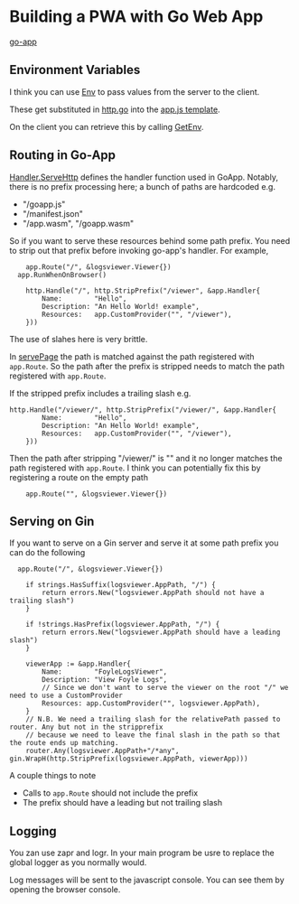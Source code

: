 # Building a PWA with Go Web App

[go-app](https://go-app.dev/)


## Environment Variables

I think you can use [Env](https://github.com/maxence-charriere/go-app/blob/4af747695016174dfbe4502d0754da7ea1b4807b/pkg/app/http.go#L151) to pass
values from the server to the client.

These get substituted in [http.go](https://github.com/maxence-charriere/go-app/blob/4af747695016174dfbe4502d0754da7ea1b4807b/pkg/app/http.go#L417) into the [app.js template](https://github.com/maxence-charriere/go-app/blob/4af747695016174dfbe4502d0754da7ea1b4807b/pkg/app/gen/app.js#L8).

On the client you can retrieve this by calling [GetEnv](https://github.com/maxence-charriere/go-app/blob/4af747695016174dfbe4502d0754da7ea1b4807b/pkg/app/app.go#L50).


## Routing in Go-App

[Handler.ServeHttp](https://github.com/maxence-charriere/go-app/blob/4af747695016174dfbe4502d0754da7ea1b4807b/pkg/app/http.go#L587) defines
the handler function used in GoApp. Notably, there is no prefix processing
here; a bunch of paths are hardcoded e.g.
* "/goapp.js"
* "/manifest.json"
* "/app.wasm", "/goapp.wasm"

So if you want to serve these resources behind some path prefix. You need to strip out that prefix before invoking go-app's handler. For example,

```
	app.Route("/", &logsviewer.Viewer{})
  app.RunWhenOnBrowser()

	http.Handle("/", http.StripPrefix("/viewer", &app.Handler{
		Name:        "Hello",
		Description: "An Hello World! example",
		Resources:   app.CustomProvider("", "/viewer"),
	}))
```

The use of slahes here is very brittle. 

In [servePage](https://github.com/maxence-charriere/go-app/blob/4af747695016174dfbe4502d0754da7ea1b4807b/pkg/app/http.go#L697) the path
is matched against the path registered with `app.Route`. So the path after
the prefix is stripped needs to match the path registered with `app.Route`. 

If the stripped prefix includes a trailing slash e.g.

```
http.Handle("/viewer/", http.StripPrefix("/viewer/", &app.Handler{
		Name:        "Hello",
		Description: "An Hello World! example",
		Resources:   app.CustomProvider("", "/viewer"),
	}))
```
Then the path after stripping "/viewer/" is "" and it no longer matches the path registered with `app.Route`. I think you can potentially fix this by registering a route on the empty path

```
	app.Route("", &logsviewer.Viewer{})
```

## Serving on Gin

If you want to serve on a Gin server and serve it at some path prefix you can do the following

```
  app.Route("/", &logsviewer.Viewer{})

	if strings.HasSuffix(logsviewer.AppPath, "/") {
		return errors.New("logsviewer.AppPath should not have a trailing slash")
	}

	if !strings.HasPrefix(logsviewer.AppPath, "/") {
		return errors.New("logsviewer.AppPath should have a leading slash")
	}

	viewerApp := &app.Handler{
		Name:        "FoyleLogsViewer",
		Description: "View Foyle Logs",
		// Since we don't want to serve the viewer on the root "/" we need to use a CustomProvider
		Resources: app.CustomProvider("", logsviewer.AppPath),
	}
	// N.B. We need a trailing slash for the relativePath passed to router. Any but not in the stripprefix
	// because we need to leave the final slash in the path so that the route ends up matching.
	router.Any(logsviewer.AppPath+"/*any", gin.WrapH(http.StripPrefix(logsviewer.AppPath, viewerApp)))
```

A couple things to note

* Calls to `app.Route` should not include the prefix
* The prefix should have a leading but not trailing slash

## Logging

You zan use zapr and logr. In your main program be usre to replace the global logger as you normally would.

Log messages will be sent to the javascript console. You can see them by opening the browser console.